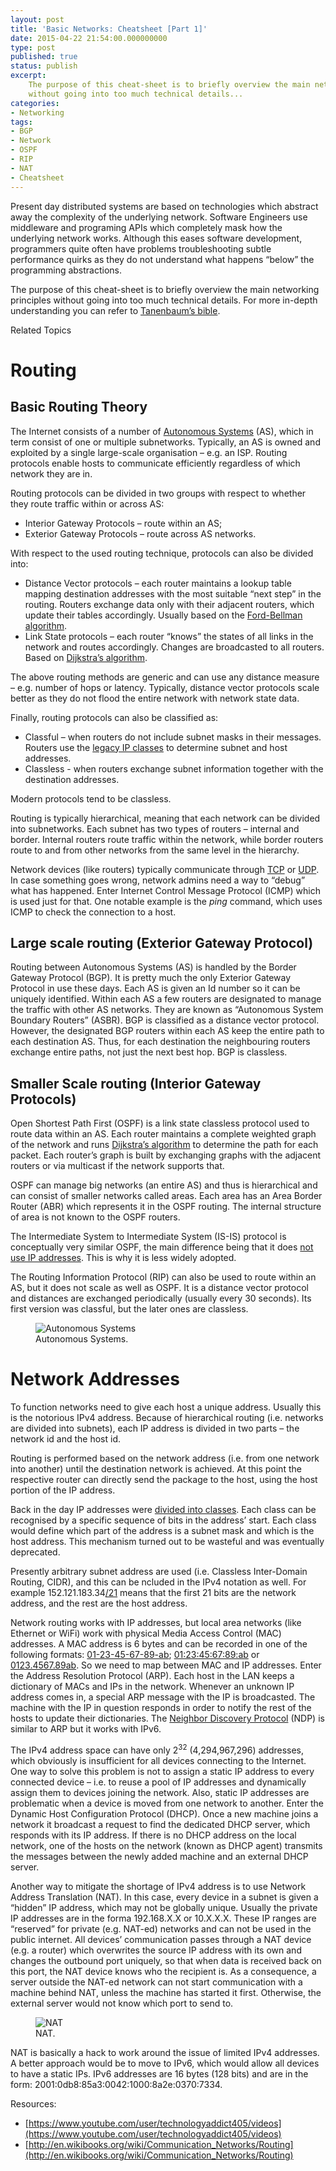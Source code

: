 ```yaml
---
layout: post
title: 'Basic Networks: Cheatsheet [Part 1]'
date: 2015-04-22 21:54:00.000000000
type: post
published: true
status: publish
excerpt: 
    The purpose of this cheat-sheet is to briefly overview the main networking principles 
    without going into too much technical details...
categories:
- Networking
tags:
- BGP
- Network
- OSPF
- RIP
- NAT
- Cheatsheet
---
```


Present day distributed systems are based on technologies which abstract away the complexity of the underlying network. 
Software Engineers use middleware and programing APIs which completely mask how the underlying network works. 
Although this eases software development, programmers quite often have problems troubleshooting subtle performance 
quirks as they do not understand what happens “below” the programming abstractions.

The purpose of this cheat-sheet is to briefly overview the main networking principles without going into too much 
technical details. For more in-depth understanding you can refer to 
[Tanenbaum’s bible](http://www.amazon.com/Computer-Networks-Edition-Andrew-Tanenbaum/dp/0132126958).


<div class="mid-page-ads in-body-ads ad-secion">
    <div class="ad-header ad-header-body">Related Topics</div>
    <script id="mNCC" language="javascript">
        if (window.innerWidth >= 1024) {
          medianet_width = "600";
          medianet_height = "250";
          medianet_crid = "459711728";
        } else {
          medianet_width=Math.min(250, window.innerWidth).toString();
          medianet_height = "250";
          medianet_crid = "318234500";
        }
        medianet_versionId = "3111299"; 
      </script>
    <script src="//contextual.media.net/nmedianet.js?cid=8CU4WBM36"></script>
</div>


# Routing

## Basic Routing Theory

The Internet consists of a number of [Autonomous Systems](http://en.wikipedia.org/wiki/Autonomous_system_%28Internet%29) (AS), 
which in term consist of one or multiple subnetworks. Typically, an AS is owned and exploited by a single 
large-scale organisation – e.g. an ISP. Routing protocols enable hosts to communicate efficiently regardless 
of which network they are in.

Routing protocols can be divided in two groups with respect to whether they route traffic within or across AS:

*   Interior Gateway Protocols – route within an AS;
*   Exterior Gateway Protocols – route across AS networks.

With respect to the used routing technique, protocols can also be divided into:

*   Distance Vector protocols – each router maintains a lookup table mapping destination addresses with 
the most suitable “next step” in the routing. Routers exchange data only with their adjacent routers, 
which update their tables accordingly. Usually based on the 
[Ford-Bellman algorithm](http://en.wikipedia.org/wiki/Bellman%E2%80%93Ford_algorithm).
*   Link State protocols – each router “knows” the states of all links in the network and routes accordingly. 
Changes are broadcasted to all routers. Based on [Dijkstra’s algorithm](http://en.wikipedia.org/wiki/Dijkstra%27s_algorithm).

The above routing methods are generic and can use any distance measure – e.g. number of hops or latency. 
Typically, distance vector protocols scale better as they do not flood the entire network with network state data.

Finally, routing protocols can also be classified as:

*   Classful – when routers do not include subnet masks in their messages. 
Routers use the [legacy IP classes](http://en.wikipedia.org/wiki/Classful_network) to determine subnet and host addresses.
*   Classless - when routers exchange subnet information together with the destination addresses.

Modern protocols tend to be classless.

Routing is typically hierarchical, meaning that each network can be divided into subnetworks. 
Each subnet has two types of routers – internal and border. Internal routers route traffic within the network, 
while border routers route to and from other networks from the same level in the hierarchy.

Network devices (like routers) typically communicate through 
[TCP](http://en.wikipedia.org/wiki/Transmission_Control_Protocol) or 
[UDP](http://en.wikipedia.org/wiki/User_Datagram_Protocol). In case something goes wrong, 
network admins need a way to “debug” what has happened. Enter Internet Control Message Protocol (ICMP) 
which is used just for that. One notable example is the *ping* command, which uses ICMP to 
check the connection to a host.

## Large scale routing (Exterior Gateway Protocol)

Routing between Autonomous Systems (AS) is handled by the Border Gateway Protocol (BGP). 
It is pretty much the only Exterior Gateway Protocol in use these days. Each AS is given 
an Id number so it can be uniquely identified. Within each AS a few routers are designated 
to manage the traffic with other AS networks. They are known as “Autonomous System Boundary Routers” (ASBR). 
BGP is classified as a distance vector protocol. However, the designated BGP routers within each AS keep the 
entire path to each destination AS. Thus, for each destination the neighbouring routers exchange entire paths, 
not just the next best hop. BGP is classless.

## Smaller Scale routing (Interior Gateway Protocols)

Open Shortest Path First (OSPF) is a link state classless protocol used to route data within an AS. 
Each router maintains a complete weighted graph of the network and runs 
[Dijkstra’s algorithm](http://en.wikipedia.org/wiki/Dijkstra%27s_algorithm) to determine the path 
for each packet. Each router’s graph is built by exchanging graphs with the adjacent routers or via 
multicast if the network supports that.

OSPF can manage big networks (an entire AS) and thus is hierarchical and can consist of smaller 
networks called areas. Each area has an Area Border Router (ABR) which represents it in the 
OSPF routing. The internal structure of area is not known to the OSPF routers.

The Intermediate System to Intermediate System (IS-IS) protocol is conceptually very similar OSPF, 
the main difference being that it does 
[not use IP addresses](http://en.wikipedia.org/wiki/IS-IS#Comparison_with_OSPF). 
This is why it is less widely adopted.

The Routing Information Protocol (RIP) can also be used to route within an AS, 
but it does not scale as well as OSPF. It is a distance vector protocol and distances are 
exchanged periodically (usually every 30 seconds). Its first version was classful, but 
the later ones are classless.

<figure>
  <img src="/images/blog/Basic Networks Cheatsheet Part 1/as.jpg" alt="Autonomous Systems" >
  <figcaption>Autonomous Systems.</figcaption>
</figure>


# Network Addresses

To function networks need to give each host a unique address. Usually this is the notorious 
IPv4 address. Because of hierarchical routing (i.e. networks are divided into subnets), each IP 
address is divided in two parts – the network id and the host id.

Routing is performed based on the network address (i.e. from one network into another) until the 
destination network is achieved. At this point the respective router can directly send the package 
to the host, using the host portion of the IP address.

Back in the day IP addresses were [divided into classes](http://en.wikipedia.org/wiki/Classful_network). 
Each class can be recognised by a specific sequence of bits in the address’ start. Each class would define 
which part of the address is a subnet mask and which is the host address. This mechanism turned out to be 
wasteful and was eventually deprecated.

Presently arbitrary subnet address are used (i.e. Classless Inter-Domain Routing, CIDR), and this can be 
ncluded in the IPv4 notation as well. For example 152.121.183.34<u>/21</u> means that the first 21 bits 
are the network address, and the rest are the host address.

Network routing works with IP addresses, but local area networks (like Ethernet or WiFi) work with physical 
Media Access Control (MAC) addresses. A MAC address is 6 bytes and can be recorded in one of the following 
formats: <u>01-23-45-67-89-ab</u>; <u>01:23:45:67:89:ab</u> or <u>0123.4567.89ab</u>. So we need to map between 
MAC and IP addresses. Enter the Address Resolution Protocol (ARP). Each host in the LAN keeps a dictionary of 
MACs and IPs in the network. Whenever an unknown IP address comes in, a special ARP message with the IP is 
broadcasted. The machine with the IP in question responds in order to notify the rest of the hosts to update 
their dictionaries. The [Neighbor Discovery Protocol](http://en.wikipedia.org/wiki/Neighbor_Discovery_Protocol) (NDP) 
is similar to ARP but it works with IPv6.

The IPv4 address space can have only 2<sup>32</sup> (4,294,967,296) addresses, which obviously is insufficient 
for all devices connecting to the Internet. One way to solve this problem is not to assign a static IP address to 
every connected device – i.e. to reuse a pool of IP addresses and dynamically assign them to devices joining the network. 
Also, static IP addresses are problematic when a device is moved from one network to another. Enter the Dynamic Host 
Configuration Protocol (DHCP). Once a new machine joins a network it broadcast a request to find the dedicated DHCP server, 
which responds with its IP address. If there is no DHCP address on the local network, one of the hosts on the network 
(known as DHCP agent) transmits the messages between the newly added machine and an external DHCP server.

Another way to mitigate the shortage of IPv4 address is to use Network Address Translation (NAT). In this case, 
every device in a subnet is given a “hidden” IP address, which may not be globally unique. Usually the private 
IP addresses are in the forma 192.168.X.X or 10.X.X.X. These IP ranges are “reserved” for private (e.g. NAT-ed) 
networks and can not be used in the public internet. All devices’ communication passes through a NAT device 
(e.g. a router) which overwrites the source IP address with its own and changes the outbound port uniquely, so 
that when data is received back on this port, the NAT device knows who the recipient is. As a consequence, a server 
outside the NAT-ed network can not start communication with a machine behind NAT, unless the machine has started 
it first. Otherwise, the external server would not know which port to send to.

<figure>
  <img src="/images/blog/Basic Networks Cheatsheet Part 1/nat.jpg" alt="NAT" >
  <figcaption>NAT.</figcaption>
</figure>

NAT is basically a hack to work around the issue of limited IPv4 addresses.
A better approach would be to move to IPv6, which would allow all devices to have a static IPs. 
IPv6 addresses are 16 bytes (128 bits) and are in the form: 2001:0db8:85a3:0042:1000:8a2e:0370:7334.

Resources:

*   [https://www.youtube.com/user/technologyaddict405/videos](https://www.youtube.com/user/technologyaddict405/videos)
*   [http://en.wikibooks.org/wiki/Communication_Networks/Routing](http://en.wikibooks.org/wiki/Communication_Networks/Routing)
